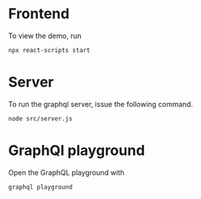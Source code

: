 # Frontend
To view the demo, run
```bash
npx react-scripts start
```

# Server
To run the graphql server, issue the following command.
```bash
node src/server.js
```

# GraphQl playground
Open the GraphQL playground with
```bash
graphql playground
```
